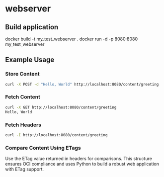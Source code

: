 # webserver

## Build application

docker build -t my_test_webserver .
docker run -d -p 8080:8080 my_test_webserver


## Example Usage

### Store Content

```bash
curl -X POST -d "Hello, World" http://localhost:8080/content/greeting
```

### Fetch Content

```bash
curl -X GET http://localhost:8080/content/greeting
Hello, World
```

### Fetch Headers

```bash
curl -I http://localhost:8080/content/greeting
```

### Compare Content Using ETags

Use the ETag value returned in headers for comparisons.
This structure ensures OCI compliance and uses Python to build a robust web application with ETag support.
